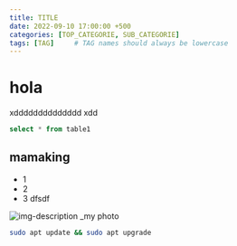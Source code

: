 ```yaml
---
title: TITLE
date: 2022-09-10 17:00:00 +500
categories: [TOP_CATEGORIE, SUB_CATEGORIE]
tags: [TAG]     # TAG names should always be lowercase
---
```



# hola

xdddddddddddddd
xdd


```sql
select * from table1
```

## mamaking

* 1
* 2
* 3 dfsdf

![img-description](https://cdn.pixabay.com/photo/2015/09/16/08/55/online-942406_960_720.jpg)
_my photo

```bash
sudo apt update && sudo apt upgrade
```
